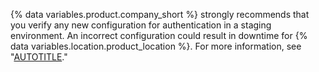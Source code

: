 {% data variables.product.company_short %} strongly recommends that you verify any new configuration for authentication in a staging environment. An incorrect configuration could result in downtime for {% data variables.location.product_location %}. For more information, see "[AUTOTITLE](/admin/installation/setting-up-a-github-enterprise-server-instance/setting-up-a-staging-instance)."
